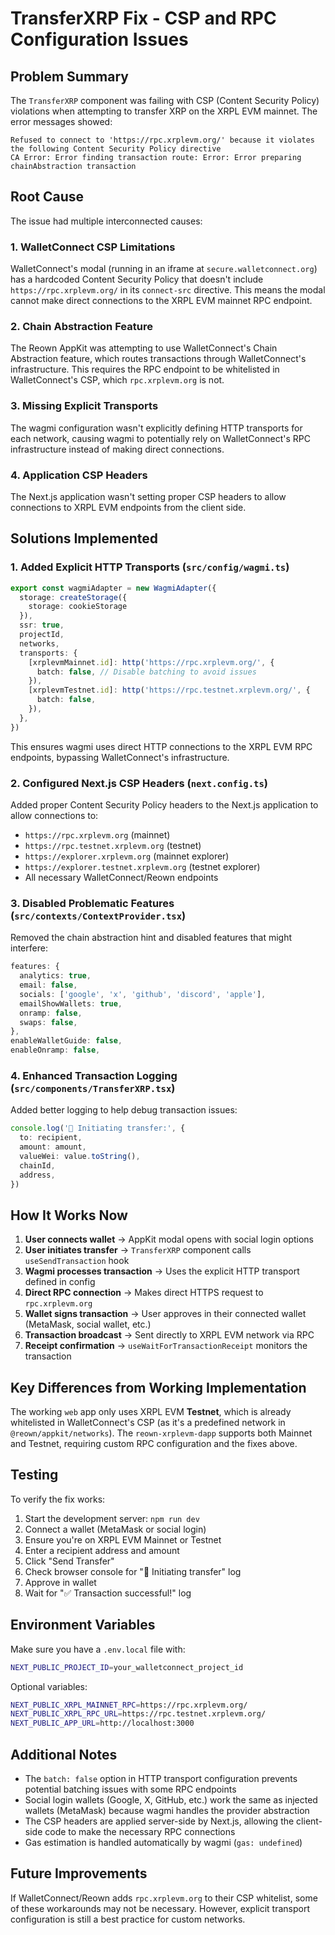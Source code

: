 # TransferXRP Fix - CSP and RPC Configuration Issues

## Problem Summary

The `TransferXRP` component was failing with CSP (Content Security Policy) violations when attempting to transfer XRP on the XRPL EVM mainnet. The error messages showed:

```
Refused to connect to 'https://rpc.xrplevm.org/' because it violates the following Content Security Policy directive
CA Error: Error finding transaction route: Error: Error preparing chainAbstraction transaction
```

## Root Cause

The issue had multiple interconnected causes:

### 1. **WalletConnect CSP Limitations**
WalletConnect's modal (running in an iframe at `secure.walletconnect.org`) has a hardcoded Content Security Policy that doesn't include `https://rpc.xrplevm.org/` in its `connect-src` directive. This means the modal cannot make direct connections to the XRPL EVM mainnet RPC endpoint.

### 2. **Chain Abstraction Feature**
The Reown AppKit was attempting to use WalletConnect's Chain Abstraction feature, which routes transactions through WalletConnect's infrastructure. This requires the RPC endpoint to be whitelisted in WalletConnect's CSP, which `rpc.xrplevm.org` is not.

### 3. **Missing Explicit Transports**
The wagmi configuration wasn't explicitly defining HTTP transports for each network, causing wagmi to potentially rely on WalletConnect's RPC infrastructure instead of making direct connections.

### 4. **Application CSP Headers**
The Next.js application wasn't setting proper CSP headers to allow connections to XRPL EVM endpoints from the client side.

## Solutions Implemented

### 1. **Added Explicit HTTP Transports** (`src/config/wagmi.ts`)

```typescript
export const wagmiAdapter = new WagmiAdapter({
  storage: createStorage({
    storage: cookieStorage
  }),
  ssr: true,
  projectId,
  networks,
  transports: {
    [xrplevmMainnet.id]: http('https://rpc.xrplevm.org/', {
      batch: false, // Disable batching to avoid issues
    }),
    [xrplevmTestnet.id]: http('https://rpc.testnet.xrplevm.org/', {
      batch: false,
    }),
  },
})
```

This ensures wagmi uses direct HTTP connections to the XRPL EVM RPC endpoints, bypassing WalletConnect's infrastructure.

### 2. **Configured Next.js CSP Headers** (`next.config.ts`)

Added proper Content Security Policy headers to the Next.js application to allow connections to:
- `https://rpc.xrplevm.org` (mainnet)
- `https://rpc.testnet.xrplevm.org` (testnet)
- `https://explorer.xrplevm.org` (mainnet explorer)
- `https://explorer.testnet.xrplevm.org` (testnet explorer)
- All necessary WalletConnect/Reown endpoints

### 3. **Disabled Problematic Features** (`src/contexts/ContextProvider.tsx`)

Removed the chain abstraction hint and disabled features that might interfere:

```typescript
features: {
  analytics: true,
  email: false,
  socials: ['google', 'x', 'github', 'discord', 'apple'],
  emailShowWallets: true,
  onramp: false,
  swaps: false,
},
enableWalletGuide: false,
enableOnramp: false,
```

### 4. **Enhanced Transaction Logging** (`src/components/TransferXRP.tsx`)

Added better logging to help debug transaction issues:

```typescript
console.log('🚀 Initiating transfer:', {
  to: recipient,
  amount: amount,
  valueWei: value.toString(),
  chainId,
  address,
})
```

## How It Works Now

1. **User connects wallet** → AppKit modal opens with social login options
2. **User initiates transfer** → `TransferXRP` component calls `useSendTransaction` hook
3. **Wagmi processes transaction** → Uses the explicit HTTP transport defined in config
4. **Direct RPC connection** → Makes direct HTTPS request to `rpc.xrplevm.org`
5. **Wallet signs transaction** → User approves in their connected wallet (MetaMask, social wallet, etc.)
6. **Transaction broadcast** → Sent directly to XRPL EVM network via RPC
7. **Receipt confirmation** → `useWaitForTransactionReceipt` monitors the transaction

## Key Differences from Working Implementation

The working `web` app only uses XRPL EVM **Testnet**, which is already whitelisted in WalletConnect's CSP (as it's a predefined network in `@reown/appkit/networks`). The `reown-xrplevm-dapp` supports both Mainnet and Testnet, requiring custom RPC configuration and the fixes above.

## Testing

To verify the fix works:

1. Start the development server: `npm run dev`
2. Connect a wallet (MetaMask or social login)
3. Ensure you're on XRPL EVM Mainnet or Testnet
4. Enter a recipient address and amount
5. Click "Send Transfer"
6. Check browser console for "🚀 Initiating transfer" log
7. Approve in wallet
8. Wait for "✅ Transaction successful!" log

## Environment Variables

Make sure you have a `.env.local` file with:

```bash
NEXT_PUBLIC_PROJECT_ID=your_walletconnect_project_id
```

Optional variables:
```bash
NEXT_PUBLIC_XRPL_MAINNET_RPC=https://rpc.xrplevm.org/
NEXT_PUBLIC_XRPL_RPC_URL=https://rpc.testnet.xrplevm.org/
NEXT_PUBLIC_APP_URL=http://localhost:3000
```

## Additional Notes

- The `batch: false` option in HTTP transport configuration prevents potential batching issues with some RPC endpoints
- Social login wallets (Google, X, GitHub, etc.) work the same as injected wallets (MetaMask) because wagmi handles the provider abstraction
- The CSP headers are applied server-side by Next.js, allowing the client-side code to make the necessary RPC connections
- Gas estimation is handled automatically by wagmi (`gas: undefined`)

## Future Improvements

If WalletConnect/Reown adds `rpc.xrplevm.org` to their CSP whitelist, some of these workarounds may not be necessary. However, explicit transport configuration is still a best practice for custom networks.
